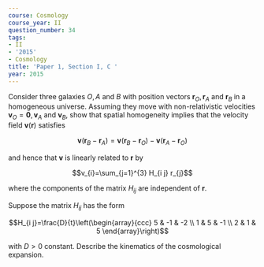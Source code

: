 ```yaml
---
course: Cosmology
course_year: II
question_number: 34
tags:
- II
- '2015'
- Cosmology
title: 'Paper 1, Section I, C '
year: 2015
---
```




Consider three galaxies $O, A$ and $B$ with position vectors $\mathbf{r}_{O}, \mathbf{r}_{A}$ and $\mathbf{r}_{B}$ in a homogeneous universe. Assuming they move with non-relativistic velocities $\mathbf{v}_{O}=\mathbf{0}, \mathbf{v}_{A}$ and $\mathbf{v}_{B}$, show that spatial homogeneity implies that the velocity field $\mathbf{v}(\mathbf{r})$ satisfies

$$\mathbf{v}\left(\mathbf{r}_{B}-\mathbf{r}_{A}\right)=\mathbf{v}\left(\mathbf{r}_{B}-\mathbf{r}_{O}\right)-\mathbf{v}\left(\mathbf{r}_{A}-\mathbf{r}_{O}\right)$$

and hence that $\mathbf{v}$ is linearly related to $\mathbf{r}$ by

$$v_{i}=\sum_{j=1}^{3} H_{i j} r_{j}$$

where the components of the matrix $H_{i j}$ are independent of $\mathbf{r}$.

Suppose the matrix $H_{i j}$ has the form

$$H_{i j}=\frac{D}{t}\left(\begin{array}{ccc}
5 & -1 & -2 \\
1 & 5 & -1 \\
2 & 1 & 5
\end{array}\right)$$

with $D>0$ constant. Describe the kinematics of the cosmological expansion.